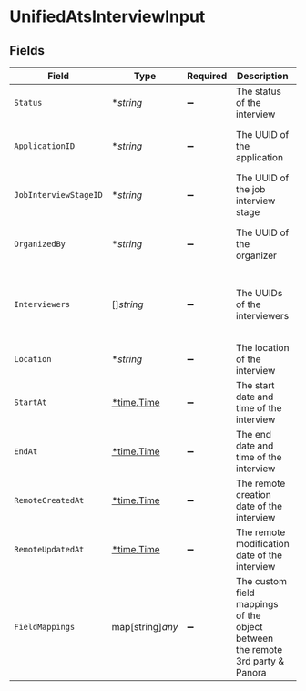 # UnifiedAtsInterviewInput


## Fields

| Field                                                                         | Type                                                                          | Required                                                                      | Description                                                                   | Example                                                                       |
| ----------------------------------------------------------------------------- | ----------------------------------------------------------------------------- | ----------------------------------------------------------------------------- | ----------------------------------------------------------------------------- | ----------------------------------------------------------------------------- |
| `Status`                                                                      | **string*                                                                     | :heavy_minus_sign:                                                            | The status of the interview                                                   | SCHEDULED                                                                     |
| `ApplicationID`                                                               | **string*                                                                     | :heavy_minus_sign:                                                            | The UUID of the application                                                   | 801f9ede-c698-4e66-a7fc-48d19eebaa4f                                          |
| `JobInterviewStageID`                                                         | **string*                                                                     | :heavy_minus_sign:                                                            | The UUID of the job interview stage                                           | 801f9ede-c698-4e66-a7fc-48d19eebaa4f                                          |
| `OrganizedBy`                                                                 | **string*                                                                     | :heavy_minus_sign:                                                            | The UUID of the organizer                                                     | 801f9ede-c698-4e66-a7fc-48d19eebaa4f                                          |
| `Interviewers`                                                                | []*string*                                                                    | :heavy_minus_sign:                                                            | The UUIDs of the interviewers                                                 | [<br/>"801f9ede-c698-4e66-a7fc-48d19eebaa4f"<br/>]                            |
| `Location`                                                                    | **string*                                                                     | :heavy_minus_sign:                                                            | The location of the interview                                                 | San Francisco                                                                 |
| `StartAt`                                                                     | [*time.Time](https://pkg.go.dev/time#Time)                                    | :heavy_minus_sign:                                                            | The start date and time of the interview                                      | 2024-10-01T12:00:00Z                                                          |
| `EndAt`                                                                       | [*time.Time](https://pkg.go.dev/time#Time)                                    | :heavy_minus_sign:                                                            | The end date and time of the interview                                        | 2024-10-01T12:00:00Z                                                          |
| `RemoteCreatedAt`                                                             | [*time.Time](https://pkg.go.dev/time#Time)                                    | :heavy_minus_sign:                                                            | The remote creation date of the interview                                     | 2024-10-01T12:00:00Z                                                          |
| `RemoteUpdatedAt`                                                             | [*time.Time](https://pkg.go.dev/time#Time)                                    | :heavy_minus_sign:                                                            | The remote modification date of the interview                                 | 2024-10-01T12:00:00Z                                                          |
| `FieldMappings`                                                               | map[string]*any*                                                              | :heavy_minus_sign:                                                            | The custom field mappings of the object between the remote 3rd party & Panora | {<br/>"fav_dish": "broccoli",<br/>"fav_color": "red"<br/>}                    |